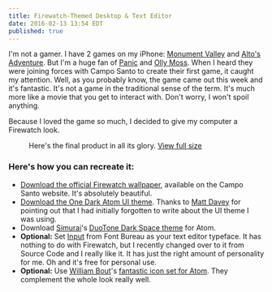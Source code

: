 ```yaml
---
title: Firewatch-Themed Desktop & Text Editor
date: 2016-02-13 13:54 EDT
published: true
---
```


I'm not a gamer. I have 2 games on my iPhone: [Monument Valley][monument] and [Alto's Adventure][alto]. But I'm a huge fan of [Panic][panic] and [Olly Moss][olly]. When I heard they were joining forces with Campo Santo to create their first game, it caught my attention. Well, as you probably know, the game came out this week and it's fantastic. It's not a game in the traditional sense of the term. It's much more like a movie that you get to interact with. Don't worry, I won't spoil anything.

Because I loved the game so much, I decided to give my computer a Firewatch look.

<figure class="figure--flush">
  <img src="http://d.pr/i/ccoh/60ES192P+" alt="">
  <figcaption>Here's the final product in all its glory. <a href="http://d.pr/i/ccoh/60ES192P+" class="external-link">View full size</a></figcaption>
</figure>

### Here's how you can recreate it:

- [Download the official Firewatch wallpaper][wallpaper], available on the Campo Santo website. It's absolutely beautiful.
- [Download the One Dark Atom UI theme][ui]. Thanks to [Matt Davey][matt] for pointing out that I had initially forgotten to write about the UI theme I was using.
- Download [Simurai][simurai]'s [DuoTone Dark Space theme][theme] for Atom.
- **Optional:** Set [Input][input] from Font Bureau as your text editor typeface. It has nothing to do with Firewatch, but I recently changed over to it from Source Code and I really like it. It has just the right amount of personality for me. Oh and it's free for personal use.
- **Optional:** Use [William Bout][william]'s [fantastic icon set for Atom][icons]. They complement the whole look really well.

[monument]: http://www.monumentvalleygame.com
[alto]: http://altosadventure.com
[panic]: https://panic.com
[olly]: http://ollymoss.com
[wallpaper]: http://blog.camposanto.com/post/138965082204/firewatch-launch-wallpaper-when-we-redid-the
[theme]: https://atom.io/themes/duotone-dark-space-syntax
[simurai]: http://simurai.com/projects/2016/01/01/duotone-themes
[input]: http://input.fontbureau.com
[icons]: http://williambout.me/work/nucleon/
[ui]: https://github.com/atom/one-dark-ui
[matt]: https://twitter.com/mattdavey
[william]: https://twitter.com/williambout
